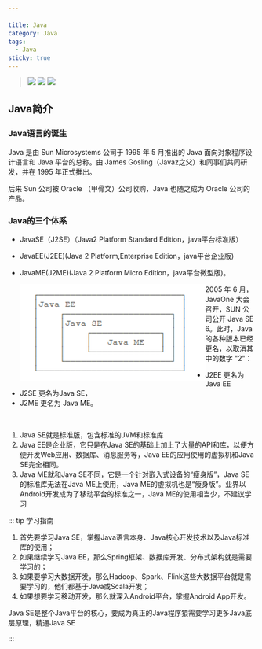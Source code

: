 ```yaml
---

title: Java
category: Java
tags:
  - Java
sticky: true
---
```

> ![](https://img.shields.io/badge/Java简介-blue.svg) ![](https://img.shields.io/badge/学习教程-blue.svg) ![](https://img.shields.io/badge/学习笔记-blue.svg)
<!-- more -->

## Java简介

### Java语言的诞生

Java 是由 Sun Microsystems 公司于 1995 年 5 月推出的 Java 面向对象程序设计语言和 Java 平台的总称。由 James Gosling（Javaz之父）和同事们共同研发，并在 1995 年正式推出。

后来 Sun 公司被 Oracle （甲骨文）公司收购，Java 也随之成为 Oracle 公司的产品。

### Java的三个体系

- JavaSE（J2SE）（Java2 Platform Standard Edition，java平台标准版）

- JavaEE(J2EE)(Java 2 Platform,Enterprise Edition，java平台企业版)

- JavaME(J2ME)(Java 2 Platform Micro Edition，java平台微型版)。

  <img src="./assets/java-00.png" style="zoom:120%;" align="left"/>

  

2005 年 6 月，JavaOne 大会召开，SUN 公司公开 Java SE 6。此时，Java 的各种版本已经更名，以取消其中的数字 "2"：

- J2EE 更名为 Java EE
- J2SE 更名为Java SE，
- J2ME 更名为 Java ME。

<br/>

1. Java SE就是标准版，包含标准的JVM和标准库
2. Java EE是企业版，它只是在Java SE的基础上加上了大量的API和库，以便方便开发Web应用、数据库、消息服务等，Java EE的应用使用的虚拟机和Java SE完全相同。
3. Java ME就和Java SE不同，它是一个针对嵌入式设备的“瘦身版”，Java SE的标准库无法在Java ME上使用，Java ME的虚拟机也是“瘦身版”。业界以Android开发成为了移动平台的标准之一，Java ME的使用相当少，不建议学习



::: tip 学习指南

1. 首先要学习Java SE，掌握Java语言本身、Java核心开发技术以及Java标准库的使用；
2. 如果继续学习Java EE，那么Spring框架、数据库开发、分布式架构就是需要学习的；
3. 如果要学习大数据开发，那么Hadoop、Spark、Flink这些大数据平台就是需要学习的，他们都基于Java或Scala开发；
4. 如果想要学习移动开发，那么就深入Android平台，掌握Android App开发。

Java SE是整个Java平台的核心，要成为真正的Java程序猿需要学习更多Java底层原理，精通Java SE

:::


